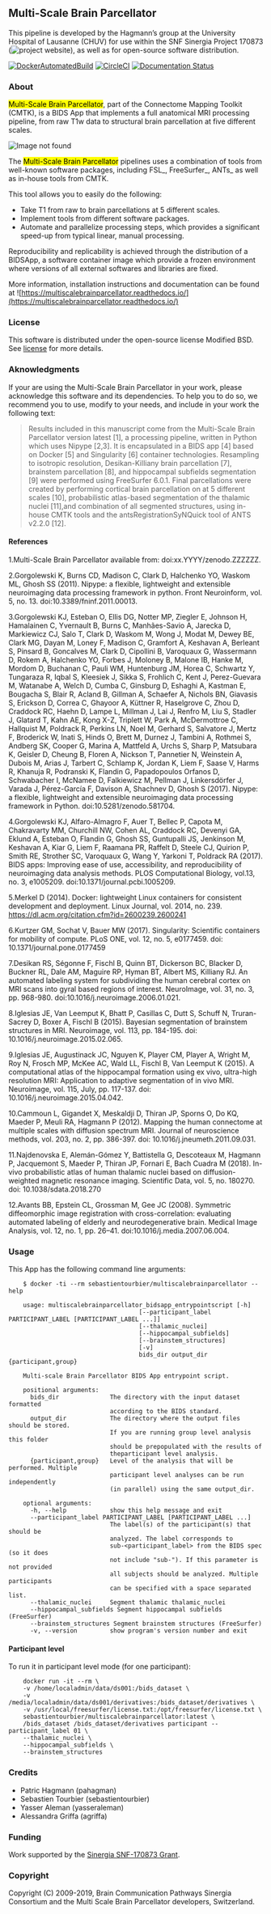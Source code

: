 ## Multi-Scale Brain Parcellator
This pipeline is developed by the Hagmann’s group at the University Hospital of Lausanne (CHUV) for use within the SNF Sinergia Project 170873 (![project website](https://sinergiaconsortium.bitbucket.io/)), as well as for open-source software distribution.

[![DockerAutomatedBuild](https://img.shields.io/docker/build/sebastientourbier/multiscalebrainparcellator.svg)](https://cloud.docker.com/repository/docker/sebastientourbier/multiscalebrainparcellator)
[![CircleCI](https://circleci.com/gh/sebastientourbier/multiscalebrainparcellator/tree/master.svg?style=shield)](https://circleci.com/gh/sebastientourbier/multiscalebrainparcellator/tree/master)
[![Documentation Status](https://readthedocs.org/projects/multiscalebrainparcellator/badge/?version=latest)](https://multiscalebrainparcellator.readthedocs.io/en/latest/?badge=latest)


### About
<!--The Multi-Scale Brain Parcellator is a BIDS App that implements a full anatomical MRI processing pipeline interfacing with FreeSurfer 6.0.1, FSLMATHS (FSL 5.0.9), ANTs 2.2.0 and the Connectome Mapping Toolkit (CMTK), from raw T1w data to structural brain parcellation at five different scales.-->
<mark>Multi-Scale Brain Parcellator</mark>, part of the Connectome Mapping Toolkit (CMTK), is a BIDS App that implements a full anatomical MRI processing pipeline, from raw T1w data to structural brain parcellation at five different scales.

![Image not found](images/multiscalebrainparcellator_888x551.png)

The <mark>Multi-Scale Brain Parcellator</mark> pipelines uses a combination of tools from well-known software packages, including FSL_, FreeSurfer_, ANTs_ as well as in-house tools from CMTK.

This tool allows you to easily do the following:

- Take T1 from raw to brain parcellations at 5 different scales.
- Implement tools from different software packages.
- Automate and parallelize processing steps, which provides a significant
  speed-up from typical linear, manual processing.

Reproducibility and replicability is achieved through the distribution of a BIDSApp, a software container image which provide a frozen environment where versions of all external softwares and libraries are fixed.

More information, installation instructions and documentation can be found at ![https://multiscalebrainparcellator.readthedocs.io/](https://multiscalebrainparcellator.readthedocs.io/)

### License
This software is distributed under the open-source license Modified BSD. See [license](LICENSE) for more details.

### Aknowledgments

If your are using the Multi-Scale Brain Parcellator in your work, please acknowledge this software and its dependencies. To help you to do so, we recommend you to use, modify to your needs, and include in your work the following text:

> Results included in this manuscript come from the Multi-Scale Brain Parcellator version latest [1], a processing pipeline, written in Python which uses Nipype [2,3]. It is encapsulated in a BIDS app [4] based on Docker [5] and Singularity [6] container technologies. Resampling to isotropic resolution, Desikan-Killiany brain parcellation [7], brainstem parcellation [8], and hippocampal subfields segmentation [9] were performed using FreeSurfer 6.0.1. Final parcellations were created by performing cortical brain parcellation on at 5 different scales [10], probabilistic atlas-based segmentation of the thalamic nuclei [11],and combination of all segmented structures, using in-house CMTK tools and the antsRegistrationSyNQuick tool of ANTS v2.2.0 [12].

#### References

1.Multi-Scale Brain Parcellator available from: doi:xx.YYYY/zenodo.ZZZZZZ.

2.Gorgolewski K, Burns CD, Madison C, Clark D, Halchenko YO, Waskom ML, Ghosh SS (2011). Nipype: a flexible, lightweight and extensible neuroimaging data processing framework in python. Front Neuroinform, vol. 5, no. 13. doi:10.3389/fninf.2011.00013.

3.Gorgolewski KJ, Esteban O, Ellis DG, Notter MP, Ziegler E, Johnson H, Hamalainen C, Yvernault B, Burns C, Manhães-Savio A, Jarecka D, Markiewicz CJ, Salo T, Clark D, Waskom M, Wong J, Modat M, Dewey BE, Clark MG, Dayan M, Loney F, Madison C, Gramfort A, Keshavan A, Berleant S, Pinsard B, Goncalves M, Clark D, Cipollini B, Varoquaux G, Wassermann D, Rokem A, Halchenko YO, Forbes J, Moloney B, Malone IB, Hanke M, Mordom D, Buchanan C, Pauli WM, Huntenburg JM, Horea C, Schwartz Y, Tungaraza R, Iqbal S, Kleesiek J, Sikka S, Frohlich C, Kent J, Perez-Guevara M, Watanabe A, Welch D, Cumba C, Ginsburg D, Eshaghi A, Kastman E, Bougacha S, Blair R, Acland B, Gillman A, Schaefer A, Nichols BN, Giavasis S, Erickson D, Correa C, Ghayoor A, Küttner R, Haselgrove C, Zhou D, Craddock RC, Haehn D, Lampe L, Millman J, Lai J, Renfro M, Liu S, Stadler J, Glatard T, Kahn AE, Kong X-Z, Triplett W, Park A, McDermottroe C, Hallquist M, Poldrack R, Perkins LN, Noel M, Gerhard S, Salvatore J, Mertz F, Broderick W, Inati S, Hinds O, Brett M, Durnez J, Tambini A, Rothmei S, Andberg SK, Cooper G, Marina A, Mattfeld A, Urchs S, Sharp P, Matsubara K, Geisler D, Cheung B, Floren A, Nickson T, Pannetier N, Weinstein A, Dubois M, Arias J, Tarbert C, Schlamp K, Jordan K, Liem F, Saase V, Harms R, Khanuja R, Podranski K, Flandin G, Papadopoulos Orfanos D, Schwabacher I, McNamee D, Falkiewicz M, Pellman J, Linkersdörfer J, Varada J, Pérez-García F, Davison A, Shachnev D, Ghosh S (2017). Nipype: a flexible, lightweight and extensible neuroimaging data processing framework in Python. doi:10.5281/zenodo.581704.

4.Gorgolewski KJ, Alfaro-Almagro F, Auer T, Bellec P, Capota M, Chakravarty MM, Churchill NW, Cohen AL, Craddock RC, Devenyi GA, Eklund A, Esteban O, Flandin G, Ghosh SS, Guntupalli JS, Jenkinson M, Keshavan A, Kiar G, Liem F, Raamana PR, Raffelt D, Steele CJ, Quirion P, Smith RE, Strother SC, Varoquaux G, Wang Y, Yarkoni T,  Poldrack RA (2017). BIDS apps: Improving ease of use, accessibility, and reproducibility of neuroimaging data analysis methods. PLOS Computational Biology, vol.13, no. 3, e1005209. doi:10.1371/journal.pcbi.1005209.

5.Merkel D (2014). Docker: lightweight Linux containers for consistent development and deployment. Linux Journal, vol. 2014, no. 239. https://dl.acm.org/citation.cfm?id=2600239.2600241

6.Kurtzer GM, Sochat V, Bauer MW (2017). Singularity: Scientific containers for mobility of compute. PLoS ONE, vol. 12, no. 5, e0177459. doi: 10.1371/journal.pone.0177459

7.Desikan RS, Ségonne F, Fischl B, Quinn BT, Dickerson BC, Blacker D, Buckner RL, Dale AM, Maguire RP, Hyman BT, Albert MS, Killiany RJ. An automated labeling system for subdividing the human cerebral cortex on MRI scans into gyral based regions of interest. NeuroImage, vol. 31, no. 3, pp. 968-980. doi:10.1016/j.neuroimage.2006.01.021.

8.Iglesias JE, Van Leemput K, Bhatt P, Casillas C, Dutt S, Schuff N, Truran-Sacrey D, Boxer A, Fischl B (2015). Bayesian segmentation of brainstem structures in MRI. Neuroimage, vol. 113, pp. 184-195. doi: 10.1016/j.neuroimage.2015.02.065.

9.Iglesias JE, Augustinack JC, Nguyen K, Player CM, Player A, Wright M, Roy N, Frosch MP, McKee AC, Wald LL, Fischl B, Van Leemput K (2015). A computational atlas of the hippocampal formation using ex vivo, ultra-high resolution MRI: Application to adaptive segmentation of in vivo MRI. Neuroimage, vol. 115, July, pp. 117-137. doi: 10.1016/j.neuroimage.2015.04.042.

10.Cammoun L, Gigandet X, Meskaldji D, Thiran JP, Sporns O, Do KQ, Maeder P, Meuli RA, Hagmann P (2012). Mapping the human connectome at multiple scales with diffusion spectrum MRI. Journal of neuroscience methods, vol. 203, no. 2, pp. 386-397. doi: 10.1016/j.jneumeth.2011.09.031.

11.Najdenovska E, Alemán-Gómez Y, Battistella G, Descoteaux M, Hagmann P, Jacquemont S, Maeder P, Thiran JP, Fornari E, Bach Cuadra M (2018). In-vivo probabilistic atlas of human thalamic nuclei based on diffusion- weighted magnetic resonance imaging. Scientific Data, vol. 5, no. 180270. doi: 10.1038/sdata.2018.270

12.Avants BB, Epstein CL, Grossman M, Gee JC (2008). Symmetric diffeomorphic image registration with cross-correlation: evaluating automated labeling of elderly and neurodegenerative brain. Medical Image Analysis, vol. 12, no. 1, pp. 26–41. doi:10.1016/j.media.2007.06.004.


### Usage
This App has the following command line arguments:

        $ docker -ti --rm sebastientourbier/multiscalebrainparcellator --help

        usage: multiscalebrainparcellator_bidsapp_entrypointscript [-h]
                                        [--participant_label PARTICIPANT_LABEL [PARTICIPANT_LABEL ...]]
                                        [--thalamic_nuclei]
                                        [--hippocampal_subfields]
                                        [--brainstem_structures]
                                        [-v]
                                        bids_dir output_dir {participant,group}

        Multi-scale Brain Parcellator BIDS App entrypoint script.

        positional arguments:
          bids_dir              The directory with the input dataset formatted
                                according to the BIDS standard.
          output_dir            The directory where the output files should be stored.
                                If you are running group level analysis this folder
                                should be prepopulated with the results of
                                theparticipant level analysis.
          {participant,group}   Level of the analysis that will be performed. Multiple
                                participant level analyses can be run independently
                                (in parallel) using the same output_dir.

        optional arguments:
          -h, --help            show this help message and exit
          --participant_label PARTICIPANT_LABEL [PARTICIPANT_LABEL ...]
                                The label(s) of the participant(s) that should be
                                analyzed. The label corresponds to
                                sub-<participant_label> from the BIDS spec (so it does
                                not include "sub-"). If this parameter is not provided
                                all subjects should be analyzed. Multiple participants
                                can be specified with a space separated list.
          --thalamic_nuclei     Segment thalamic thalamic_nuclei
          --hippocampal_subfields Segment hippocampal subfields (FreeSurfer)
          --brainstem_structures Segment brainstem structures (FreeSurfer)
          -v, --version         show program's version number and exit

#### Participant level
To run it in participant level mode (for one participant):

        docker run -it --rm \
        -v /home/localadmin/data/ds001:/bids_dataset \
        -v /media/localadmin/data/ds001/derivatives:/bids_dataset/derivatives \
        -v /usr/local/freesurfer/license.txt:/opt/freesurfer/license.txt \
        sebastientourbier/multiscalebrainparcellator:latest \
        /bids_dataset /bids_dataset/derivatives participant --participant_label 01 \
        --thalamic_nuclei \
        --hippocampal_subfields \
        --brainstem_structures

### Credits
* Patric Hagmann (pahagman)
* Sebastien Tourbier (sebastientourbier)
* Yasser Aleman (yasseraleman)
* Alessandra Griffa (agriffa)

### Funding
Work supported by the [Sinergia SNF-170873 Grant](http://p3.snf.ch/Project-170873).

### Copyright
Copyright (C) 2009-2019, Brain Communication Pathways Sinergia Consortium and the Multi Scale Brain Parcellator developers, Switzerland.
